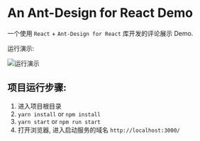 # An Ant-Design for React Demo

一个使用 `React` + `Ant-Design for React` 库开发的评论展示 Demo.

运行演示:

![运行演示](https://gitee.com/sherlinz0/img-storage/raw/master/antd-demo.png)

## 项目运行步骤:

1. 进入项目根目录
2. `yarn install` or `npm install`
3. `yarn start` or `npm run start`
4. 打开浏览器, 进入启动服务的域名 `http://localhost:3000/`